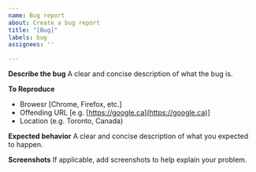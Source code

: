 ```yaml
---
name: Bug report
about: Create a bug report
title: "[Bug]"
labels: bug
assignees: ''

---
```


**Describe the bug**
A clear and concise description of what the bug is.

**To Reproduce**
- Browesr [Chrome, Firefox, etc.]
- Offending URL [e.g. [https://google.ca](https://google.ca)]
- Location (e.g. Toronto, Canada)

**Expected behavior**
A clear and concise description of what you expected to happen.

**Screenshots**
If applicable, add screenshots to help explain your problem.
